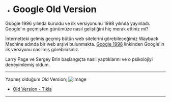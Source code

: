 - # Google Old Version

Google 1996 yılında kuruldu ve ilk versiyonunu 1998 yılında yayınladı. Google'ın geçmişten günümüze nasıl geliştiğini hiç merak ettiniz mi?

İnternetteki gelmiş geçmiş bütün web sitelerini görebileceğimiz Wayback Machine adında bir web arşivi bulunmakta. [Google 1998](https://web.archive.org/web/19981202230410if_/http://www.google.com/) linkinden Google'ın ilk versiyonu nasılmış görebilirsiniz.

Larry Page ve Sergey Brin başlangıçta nasıl yaptıklarını ve o psikolojiyi deneyimlemiş oldum.

---
Yapmış olduğum Old Version; 
![image](https://user-images.githubusercontent.com/76450122/152248181-70b82143-1be5-49b0-85ce-33a0ba33295d.png)
- [Old Version - Tıkla](https://google-old-version.netlify.app/)
---


